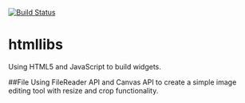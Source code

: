 
[![Build Status](https://travis-ci.org/wizact/htmllibs.svg?branch=master)](https://travis-ci.org/wizact/htmllibs)

# htmllibs
Using HTML5 and JavaScript to build widgets.

##File
Using FileReader API and Canvas API to create a simple image editing tool with resize and crop functionality.
